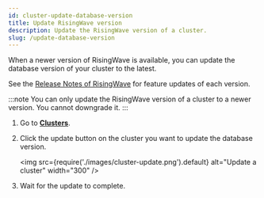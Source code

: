 ```yaml
---
id: cluster-update-database-version
title: Update RisingWave version
description: Update the RisingWave version of a cluster.
slug: /update-database-version
---
```


When a newer version of RisingWave is available, you can update the database version of your cluster to the latest.

See the [Release Notes of RisingWave](https://docs.risingwave.com/release-notes/) for feature updates of each version.

:::note
You can only update the RisingWave version of a cluster to a newer version. You cannot downgrade it.
:::

1. Go to [**Clusters**](https://cloud.risingwave.com/clusters/).

2. Click the update button on the cluster you want to update the database version.

   <img
   src={require('./images/cluster-update.png').default}
   alt="Update a cluster"
   width="300"
   />

3. Wait for the update to complete.
